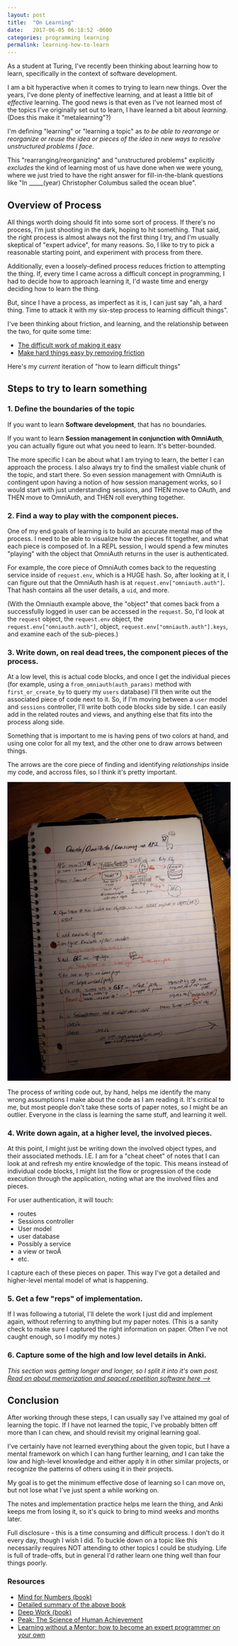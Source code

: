 ```yaml
---
layout: post
title:  "On Learning"
date:   2017-06-05 06:18:52 -0600
categories: programming learning
permalink: learning-how-to-learn
---
```


As a student at Turing, I've recently been thinking about learning how to learn, specifically in the context of software development.

I am a bit hyperactive when it comes to trying to learn new things. Over the years, I've done plenty of ineffective learning, and at least a little bit of _effective_ learning. The good news is that even as I've not learned most of the topics I've originally set out to learn, I have learned a bit about _learning_. (Does this make it "metalearning"?)

I'm defining "learning" or "learning a topic" as _to be able to rearrange or reorganize or reuse the idea or pieces of the idea in new ways to resolve unstructured problems I face_.

<!--more-->

This "rearranging/reorganizing" and "unstructured problems" explicitly _excludes_ the kind of learning most of us have done when we were young, where we just tried to have the right answer for fill-in-the-blank questions like "In _____(year) Christopher Columbus sailed the ocean blue".

## Overview of Process

All things worth doing should fit into some sort of process. If there's no process, I'm just shooting in the dark, hoping to hit something. That said, the right process is almost always not the first thing I try, and I'm usually skeptical of "expert advice", for many reasons. So, I like to try to pick a reasonable starting point, and experiment with process from there.

Additionally, even a loosely-defined process reduces friction to attempting the thing. If, every time I came across a difficult concept in programming, I had to decide how to approach learning it, I'd waste time and energy deciding how to learn the thing.

But, since I have a process, as imperfect as it is, I can just say "ah, a hard thing. Time to attack it with my six-step process to learning difficult things".

I've been thinking about friction, and learning, and the relationship between the two, for quite some time:

- [The difficult work of making it easy](/2013/06/10/2013-06-10-the-difficult-work-of-making-it-easy/)
- [Make hard things easy by removing friction](http://localhost:4000/growth/2013/12/07/2013-12-07-make-hard-things-easy-removing-friction/)

Here's my _current_ iteration of "how to learn difficult things"

## Steps to try to learn something

### 1. Define the boundaries of the topic


If you want to learn **Software development**, that has no boundaries.

If you want to learn **Session management in conjunction with OmniAuth**, you can actually figure out what you need to learn. It's better-bounded.

The more specific I can be about what I am trying to learn, the better I can approach the process. I also always try to find the smallest viable chunk of the topic, and start there. So even session management with OmniAuth is contingent upon having a notion of how session management works, so I would start with just understanding sessions, and THEN move to OAuth, and THEN move to OmniAuth, and THEN roll everything together.

### 2. Find a way to play with the component pieces.

One of my end goals of learning is to build an accurate mental map of the process. I need to be able to visualize how the pieces fit together, and what each piece is composed of. In a REPL session, I would spend a few minutes "playing" with the object that OmniAuth returns in the user is authenticated.

For example, the core piece of OmniAuth comes back to the requesting service inside of `request.env`, which is a HUGE hash. So, after looking at it, I can figure out that the OmniAuth hash is at `request.env["omniauth.auth"]`. That hash contains all the user details, a `uid`, and more.

(With the Omniauth example above, the "object" that comes back from a successfully logged in user can be accessed in the `request`. So, I'd look at the `request` object, the `request.env` object, the `request.env["omniauth.auth"]`, object, `request.env["omniauth.auth"].keys`, and examine each of the sub-pieces.)

### 3. Write down, on real dead trees, the component pieces of the process.

At a low level, this is actual code blocks, and once I get the individual pieces (for example, using a `from_omniauth(auth_params)` method with `first_or_create_by` to query my `users` database) I'll then write out the associated piece of code next to it. So, if I'm moving between a `user` model and `sessions` controller, I'll write both code blocks side by side. I can easily add in the related routes and views, and anything else that fits into the process along side.

Something that is important to me is having pens of two colors at hand, and using one color for all my text, and the other one to draw arrows between things.

The arrows are the core piece of finding and identifying _relationships_ inside my code, and accross files, so I think it's pretty important.

![Some of my OmniAuth notes](/images/17-05-18-omniauth_1.jpg)

The process of writing code out, by hand, helps me identify the many wrong assumptions I make about the code as I am reading it. It's critical to me, but most people don't take these sorts of paper notes, so I might be an outlier. Everyone in the class is learning the same stuff, and learning it well.

### 4. Write down again, at a higher level, the involved pieces.

At this point, I might just be writing down the involved object types, and their associated methods. I.E. I am for a "cheat cheet" of notes that I can look at and refresh my entire knowledge of the topic. This means instead of individual code blocks, I might list the flow or progression of the code execution through the application, noting what are the involved files and pieces.

For user authentication, it will touch:

- routes
- Sessions controller
- User model
- user database
- Possibly a service
- a view or twoÂ
- etc.

I capture each of these pieces on paper. This way I've got a detailed and higher-level mental model of what is happening.

### 5. Get a few "reps" of implementation.

If I was following a tutorial, I'll delete the work I just did and implement again, without referring to anything but my paper notes. (This is a sanity check to make sure I captured the right information on paper. Often I've not caught enough, so I modify my notes.)

### 6. Capture some of the high and low level details in Anki.

_This section was getting longer and longer, so I split it into it's own post. [Read on about memorization and spaced repetition software here -->](/anki-spaced-repetition-system)_

## Conclusion

After working through these steps, I can usually say I've attained my goal of learning the topic. If I have not learned the topic, I've probably bitten off more than I can chew, and should revisit my original learning goal.

I've certainly have not learned everything about the given topic, but I have a mental framework on which I can hang further learning, _and_ I can take the low and high-level knowledge and either apply it in other similar projects, or recognize the patterns of others using it in their projects.

My goal is to get the minimum effective dose of learning so I can move on, but not lose what I've just spent a while working on.

The notes and implementation practice helps me learn the thing, and Anki keeps me from losing it, so it's quick to bring to mind weeks and months later.

Full disclosure - this is a time consuming and difficult process. I don't do it every day, though I wish I did. To buckle down on a topic like this necessarily requires NOT attending to other topics I could be studying. Life is full of trade-offs, but in general I'd rather learn one thing well than four things poorly.

### Resources

- [Mind for Numbers (book)](https://www.amazon.com/Mind-Numbers-Science-Flunked-Algebra/dp/039916524X)
- [Detailed summary of the above book](http://www.fullerton.edu/LearningAssistance/Review-and-Summary-of-A-Mind-for-Numbers.pdf)
- [Deep Work (book)]()
- [Peak: The Science of Human Achievement]()
- [Learning without a Mentor: how to become an expert programmer on your own](https://codewithoutrules.com/2017/04/17/learning-without-a-mentor/)
